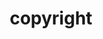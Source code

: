 ---
layout: smileys&emotion
title: copyright
emoji: copyright
permalink: ©.html
image: assets/img/3moji/copyright.png
---